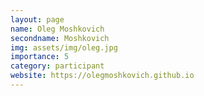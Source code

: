 ```yaml
---
layout: page
name: Oleg Moshkovich
secondname: Moshkovich
img: assets/img/oleg.jpg
importance: 5
category: participant
website: https://olegmoshkovich.github.io
---
```

